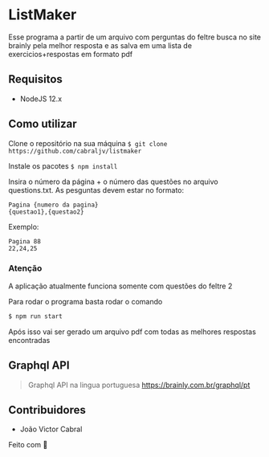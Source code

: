 # ListMaker
Esse programa a partir de um arquivo com perguntas do feltre busca no site brainly pela melhor resposta e as salva em uma lista de exercicios+respostas em formato pdf

## Requisitos
- NodeJS 12.x

## Como utilizar

Clone o repositório na sua máquina
`$ git clone https://github.com/cabraljv/listmaker`

Instale os pacotes
`$ npm install`

Insira o número da página + o número das questões no arquivo questions.txt. As pesguntas devem estar no formato:

```
Pagina {numero da pagina}
{questao1},{questao2}

```

Exemplo:

```
Pagina 88
22,24,25

```
### Atenção
A aplicação atualmente funciona somente com questões do feltre 2

Para rodar o programa basta rodar o comando

```sh
$ npm run start
```

Após isso vai ser gerado um arquivo pdf com todas as melhores respostas encontradas


## Graphql API
>Graphql API na lingua portuguesa https://brainly.com.br/graphql/pt

## Contribuidores
- João Victor Cabral

Feito com 💜

```
